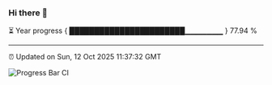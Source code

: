 ### Hi there 👋

⏳ Year progress { ███████████████████████▁▁▁▁▁▁▁ } 77.94 %

---

⏰ Updated on Sun, 12 Oct 2025 11:37:32 GMT

![Progress Bar CI](https://github.com/IshwaranRudhara/GIT-ACTION/workflows/Progress%20Bar%20CI/badge.svg)
